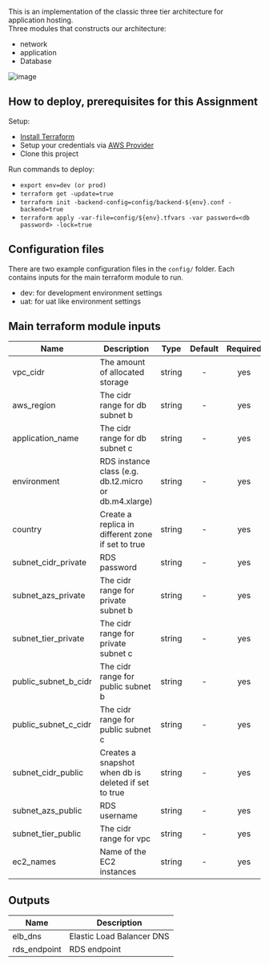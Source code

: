 This is an implementation of the classic three tier architecture for application hosting.  <br />
Three modules that constructs our architecture:
* network
* application
* Database

![image](https://user-images.githubusercontent.com/43720925/124229196-265ed280-db05-11eb-8a32-2c7e8bb4d583.png)

## How to deploy, prerequisites for this Assignment

Setup:
* [Install Terraform](https://www.terraform.io/intro/getting-started/install.html)
* Setup your credentials via [AWS Provider](https://www.terraform.io/docs/providers/aws/index.html#access_key)
* Clone this project

Run commands to deploy:
* ```export env=dev (or prod)```
* ```terraform get -update=true```
* ```terraform init -backend-config=config/backend-${env}.conf -backend=true```
* ```terraform apply -var-file=config/${env}.tfvars -var password=<db password> -lock=true```

## Configuration files
There are two example configuration files in the ```config/``` folder.  Each contains inputs for the main terraform module to run.
 * dev: for development environment settings
 * uat: for uat like environment settings

## Main terraform module inputs

| Name                  | Description                                           | Type   | Default | Required |
| ------                | -------------                                         | :----: | :-----: | :-----:  |
| vpc_cidr              | The amount of allocated storage                       | string | -       | yes      |
| aws_region            | The cidr range for db subnet b                        | string | -       | yes      |
| application_name      | The cidr range for db subnet c                        | string | -       | yes      |
| environment           | RDS instance class (e.g. db.t2.micro or db.m4.xlarge) | string | -       | yes      |
| country               | Create a replica in different zone if set to true     | string | -       | yes      |
| subnet_cidr_private   | RDS password                                          | string | -       | yes      |
| subnet_azs_private    | The cidr range for private subnet b                   | string | -       | yes      |
| subnet_tier_private   | The cidr range for private subnet c                   | string | -       | yes      |
| public_subnet_b_cidr  | The cidr range for public subnet b                    | string | -       | yes      |
| public_subnet_c_cidr  | The cidr range for public subnet c                    | string | -       | yes      |
| subnet_cidr_public    | Creates a snapshot when db is deleted if set to true  | string | -       | yes      |
| subnet_azs_public     | RDS username                                          | string | -       | yes      |
| subnet_tier_public    | The cidr range for vpc                                | string | -       | yes      |
| ec2_names             | Name of the EC2 instances                             | string | -       |  yes     |

## Outputs

| Name         | Description               |
| ------       | -------------             |
| elb_dns      | Elastic Load Balancer DNS |
| rds_endpoint | RDS endpoint              |
